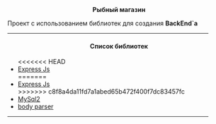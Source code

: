 <center><b>Рыбный магазин</b></center>

Проект с использованием библиотек для создания <b>BackEnd`a</b>

<hr style="width: 90%"/>
<h4 style="text-align: center;">Список библиотек</h4>

<ul>
<<<<<<< HEAD
    <li><a href="https://www.npmjs.com/package/express">Express Js</a></li>
=======
    <li><a href="https://www.npmjs.com/package/express" target="_blank">Express Js</a></li>
>>>>>>> c8f8a4da11fd7a1abed65b472f400f7dc83457fc
    <li><a href="https://www.npmjs.com/package/mysql2">MySql2</a></li>
    <li><a href="https://www.npmjs.com/package/body-parser">body parser</a></li>
</ul>

<hr style="width: 90%"/>
